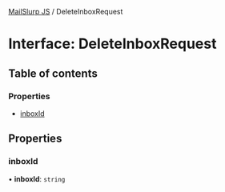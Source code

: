 [MailSlurp JS](../README.md) / DeleteInboxRequest

# Interface: DeleteInboxRequest

## Table of contents

### Properties

- [inboxId](DeleteInboxRequest.md#inboxid)

## Properties

### inboxId

• **inboxId**: `string`
